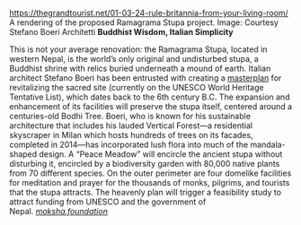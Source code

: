 https://thegrandtourist.net/01-03-24-rule-britannia-from-your-living-room/
A rendering of the proposed Ramagrama Stupa project. Image: Courtesy Stefano Boeri Architetti
**Buddhist Wisdom, Italian Simplicity**

This is not your average renovation: the Ramagrama Stupa, located in western Nepal, is the world’s only original and undisturbed stupa, a Buddhist shrine with relics buried underneath a mound of earth. Italian architect Stefano Boeri has been entrusted with creating a [masterplan](https://www.stefanoboeriarchitetti.net/en/project/ramagrama-stupa-lumbini/) for revitalizing the sacred site (currently on the UNESCO World Heritage Tentative List), which dates back to the 6th century B.C. The expansion and enhancement of its facilities will preserve the stupa itself, centered around a centuries-old Bodhi Tree. Boeri, who is known for his sustainable architecture that includes his lauded Vertical Forest—a residential skyscraper in Milan which hosts hundreds of trees on its facades, completed in 2014—has incorporated lush flora into much of the mandala-shaped design. A “Peace Meadow” will encircle the ancient stupa without disturbing it, encircled by a biodiversity garden with 80,000 native plants from 70 different species. On the outer perimeter are four domelike facilities for meditation and prayer for the thousands of monks, pilgrims, and tourists that the stupa attracts. The heavenly plan will trigger a feasibility study to attract funding from UNESCO and the government of Nepal. [_moksha.foundation_](https://www.moksha.foundation/ramagrama-masterplan)
